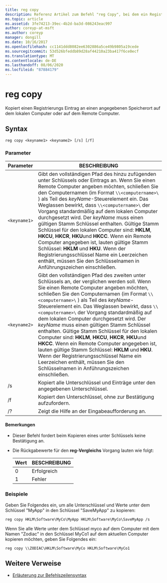 ```yaml
---
title: reg copy
description: Referenz Artikel zum Befehl "reg Copy", bei dem ein Registrierungs Eintrag an einen angegebenen Speicherort auf dem lokalen Computer oder auf dem Remote Computer kopiert wird.
ms.topic: article
ms.assetid: 3fe74213-39ec-4b2d-ba3d-086243eac997
author: coreyp-at-msft
ms.author: coreyp
manager: dongill
ms.date: 10/16/2017
ms.openlocfilehash: cc1141ddd8082ee6302886a5ce49b9805a19cede
ms.sourcegitcommit: 53d526bfeddb89d28af44210a23ba417f6ce0ecf
ms.translationtype: MT
ms.contentlocale: de-DE
ms.lasthandoff: 08/06/2020
ms.locfileid: "87884179"
---
```

# <a name="reg-copy"></a>reg copy

Kopiert einen Registrierungs Eintrag an einen angegebenen Speicherort auf dem lokalen Computer oder auf dem Remote Computer.

## <a name="syntax"></a>Syntax

```
reg copy <keyname1> <keyname2> [/s] [/f]
```

### <a name="parameters"></a>Parameter

| Parameter | BESCHREIBUNG |
|--|--|
| `<keyname1>` | Gibt den vollständigen Pfad des hinzu zufügenden unter Schlüssels oder Eintrags an. Wenn Sie einen Remote Computer angeben möchten, schließen Sie den Computernamen (im Format `\\<computername>\` ) als Teil des *keyName*-Steuerelement ein. Das Weglassen bewirkt, dass `\\<computername>\` der Vorgang standardmäßig auf dem lokalen Computer durchgesetzt wird. Der *keyName* muss einen gültigen Stamm Schlüssel enthalten. Gültige Stamm Schlüssel für den lokalen Computer sind: **HKLM**, **HKCU**, **HKCR**, **HKU**und **HKCC**. Wenn ein Remote Computer angegeben ist, lauten gültige Stamm Schlüssel: **HKLM** und **HKU**. Wenn der Registrierungsschlüssel Name ein Leerzeichen enthält, müssen Sie den Schlüsselnamen in Anführungszeichen einschließen. |
| `<keyname2>` | Gibt den vollständigen Pfad des zweiten unter Schlüssels an, der verglichen werden soll. Wenn Sie einen Remote Computer angeben möchten, schließen Sie den Computernamen (im Format `\\<computername>\` ) als Teil des *keyName*-Steuerelement ein. Das Weglassen bewirkt, dass `\\<computername>\` der Vorgang standardmäßig auf dem lokalen Computer durchgesetzt wird. Der *keyName* muss einen gültigen Stamm Schlüssel enthalten. Gültige Stamm Schlüssel für den lokalen Computer sind: **HKLM**, **HKCU**, **HKCR**, **HKU**und **HKCC**. Wenn ein Remote Computer angegeben ist, lauten gültige Stamm Schlüssel: **HKLM** und **HKU**. Wenn der Registrierungsschlüssel Name ein Leerzeichen enthält, müssen Sie den Schlüsselnamen in Anführungszeichen einschließen. |
| /s | Kopiert alle Unterschlüssel und Einträge unter den angegebenen Unterschlüssel. |
| /f | Kopiert den Unterschlüssel, ohne zur Bestätigung aufzufordern. |
| /? | Zeigt die Hilfe an der Eingabeaufforderung an. |

#### <a name="remarks"></a>Bemerkungen

- Dieser Befehl fordert beim Kopieren eines unter Schlüssels keine Bestätigung an.

- Die Rückgabewerte für den **reg-Vergleichs** Vorgang lauten wie folgt:

    | Wert | BESCHREIBUNG |
    |--|--|
    | 0 | Erfolgreich |
    | 1 | Fehler |

### <a name="examples"></a>Beispiele

Geben Sie Folgendes ein, um alle Unterschlüssel und Werte unter dem Schlüssel "MyApp" in den Schlüssel "SaveMyApp" zu kopieren:

```
reg copy HKLM\Software\MyCo\MyApp HKLM\Software\MyCo\SaveMyApp /s
```

Wenn Sie alle Werte unter dem Schlüssel myco auf dem Computer mit dem Namen "Zodiac" in den Schlüssel MyCo1 auf dem aktuellen Computer kopieren möchten, geben Sie Folgendes ein:

```
reg copy \\ZODIAC\HKLM\Software\MyCo HKLM\Software\MyCo1
```

## <a name="additional-references"></a>Weitere Verweise

- [Erläuterung zur Befehlszeilensyntax](command-line-syntax-key.md)
